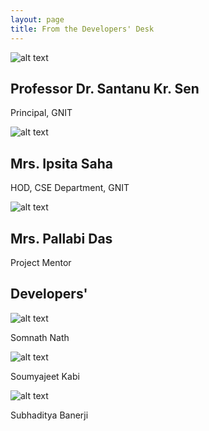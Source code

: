 ```yaml
---
layout: page
title: From the Developers' Desk
---
```



![alt text](https://i.imgur.com/tIulkrO.png)

## Professor Dr. Santanu Kr. Sen
Principal, GNIT 


![alt text](https://i.imgur.com/zpoGhEC.jpg)

## Mrs. Ipsita Saha
HOD, CSE Department, GNIT 


![alt text](https://i.imgur.com/WUMQ7hL.jpg)

## Mrs. Pallabi Das
Project Mentor


## Developers'


![alt text](https://i.imgur.com/JRl3d8c.jpg)


Somnath Nath


![alt text](https://i.imgur.com/ErpMliY.jpg)


Soumyajeet Kabi


![alt text](https://i.imgur.com/yFn2J8t.jpg)


Subhaditya Banerji
